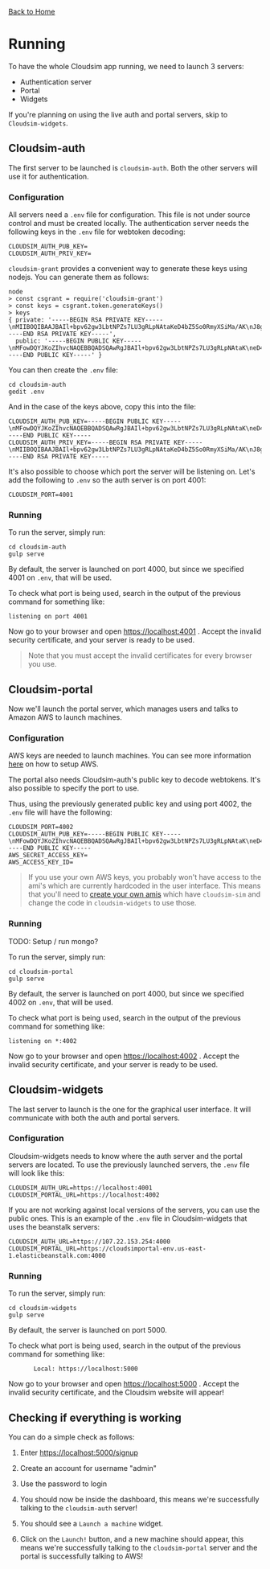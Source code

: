 [Back to Home](Home)

# Running #

To have the whole Cloudsim app running, we need to launch 3 servers:

* Authentication server
* Portal
* Widgets

If you're planning on using the live auth and portal servers, skip to
`Cloudsim-widgets`.

## Cloudsim-auth ##

The first server to be launched is `cloudsim-auth`. Both the other servers
will use it for authentication.

### Configuration ###

All servers need a `.env` file for configuration. This file is not
under source control and must be created locally. The authentication server needs
the following keys in the `.env` file for webtoken decoding:

    CLOUDSIM_AUTH_PUB_KEY=
    CLOUDSIM_AUTH_PRIV_KEY=

`cloudsim-grant` provides a convenient way to generate these keys using nodejs. You
can generate them as follows:

    node
    > const csgrant = require('cloudsim-grant')
    > const keys = csgrant.token.generateKeys()
    > keys
    { private: '-----BEGIN RSA PRIVATE KEY-----\nMIIBOQIBAAJBAIl+bpv62gw3LbtNPZs7LU3gRLpNAtaKeD4bZ5So0RmyXSiMa/AK\nJ8gZ2zZ33NhoHJ47i7AS48OhC4VmSHXETbUCAQUCQG3+vuMvFNaSivw9yuKVvdfm\nnWHXNXhuxpgV7HbtdBSNhF+wAAJ79iCXA82TeotISHxvDs5glrFOXJG69SQLjM0C\nIQDFM4+P44uIgaoAtWbcjAcdokC4IJ8b36yuTlBIij1RtQIhALJ9YNwJY6udsxXA\nGKceRqRgcAENewuGUmmA7E1+eIwBAiEAncLZP+k8bTSIAJEfFtZsF7UAk01MFkyK\nJQtzbTtkQV0CIQCOyrPjOrYi5I9Ema1Sfp7p5sAA15Wi0duHmlakZS08zQIgaU8T\n2vgd3YoM4k0wiCVxgIDY2qA7ZOWDFtNF8pEkQqE=\n-----END RSA PRIVATE KEY-----',
      public: '-----BEGIN PUBLIC KEY-----\nMFowDQYJKoZIhvcNAQEBBQADSQAwRgJBAIl+bpv62gw3LbtNPZs7LU3gRLpNAtaK\neD4bZ5So0RmyXSiMa/AKJ8gZ2zZ33NhoHJ47i7AS48OhC4VmSHXETbUCAQU=\n-----END PUBLIC KEY-----' }

You can then create the `.env` file:

    cd cloudsim-auth
    gedit .env

And in the case of the keys above, copy this into the file:

    CLOUDSIM_AUTH_PUB_KEY=-----BEGIN PUBLIC KEY-----\nMFowDQYJKoZIhvcNAQEBBQADSQAwRgJBAIl+bpv62gw3LbtNPZs7LU3gRLpNAtaK\neD4bZ5So0RmyXSiMa/AKJ8gZ2zZ33NhoHJ47i7AS48OhC4VmSHXETbUCAQU=\n-----END PUBLIC KEY-----
    CLOUDSIM_AUTH_PRIV_KEY=-----BEGIN RSA PRIVATE KEY-----\nMIIBOQIBAAJBAIl+bpv62gw3LbtNPZs7LU3gRLpNAtaKeD4bZ5So0RmyXSiMa/AK\nJ8gZ2zZ33NhoHJ47i7AS48OhC4VmSHXETbUCAQUCQG3+vuMvFNaSivw9yuKVvdfm\nnWHXNXhuxpgV7HbtdBSNhF+wAAJ79iCXA82TeotISHxvDs5glrFOXJG69SQLjM0C\nIQDFM4+P44uIgaoAtWbcjAcdokC4IJ8b36yuTlBIij1RtQIhALJ9YNwJY6udsxXA\nGKceRqRgcAENewuGUmmA7E1+eIwBAiEAncLZP+k8bTSIAJEfFtZsF7UAk01MFkyK\nJQtzbTtkQV0CIQCOyrPjOrYi5I9Ema1Sfp7p5sAA15Wi0duHmlakZS08zQIgaU8T\n2vgd3YoM4k0wiCVxgIDY2qA7ZOWDFtNF8pEkQqE=\n-----END RSA PRIVATE KEY-----

It's also possible to choose which port the server will be listening on. Let's add the
following to `.env` so the auth server is on port 4001:

    CLOUDSIM_PORT=4001

### Running ###

To run the server, simply run:

    cd cloudsim-auth
    gulp serve

By default, the server is launched on port 4000, but since we specified 4001 on
`.env`, that will be used.

To check what port is being used, search in the output of the previous
command for something like:

    listening on port 4001

Now go to your browser and open
[https://localhost:4001](https://localhost:4001)
. Accept the invalid security certificate, and your server is ready to be used.

> Note that you must accept the invalid certificates for every browser you use.

## Cloudsim-portal ##

Now we'll launch the portal server, which manages users and talks to Amazon AWS
to launch machines.

### Configuration ###

AWS keys are needed to launch machines. You can see more information
[here](https://bitbucket.org/osrf/cloudsim-portal) on how to setup AWS.

The portal also needs Cloudsim-auth's public key to decode webtokens. It's also
possible to specify the port to use.

Thus, using the previously generated public key and using port 4002, the `.env`
file will have the following:

    CLOUDSIM_PORT=4002
    CLOUDSIM_AUTH_PUB_KEY=-----BEGIN PUBLIC KEY-----\nMFowDQYJKoZIhvcNAQEBBQADSQAwRgJBAIl+bpv62gw3LbtNPZs7LU3gRLpNAtaK\neD4bZ5So0RmyXSiMa/AKJ8gZ2zZ33NhoHJ47i7AS48OhC4VmSHXETbUCAQU=\n-----END PUBLIC KEY-----
    AWS_SECRET_ACCESS_KEY=
    AWS_ACCESS_KEY_ID=

> If you use your own AWS keys, you probably won't have access to the ami's which
> are currently hardcoded in the user interface. This means that you'll need to
> [create your own amis](Developing_sim) which have `cloudsim-sim` and change the code in
> `cloudsim-widgets` to use those.

### Running ###

TODO: Setup / run mongo?

To run the server, simply run:

    cd cloudsim-portal
    gulp serve

By default, the server is launched on port 4000, but since we specified 4002 on
`.env`, that will be used.

To check what port is being used, search in the output of the previous
command for something like:

    listening on *:4002

Now go to your browser and open
[https://localhost:4002](https://localhost:4002)
. Accept the invalid security certificate, and your server is ready to be used.

## Cloudsim-widgets ##

The last server to launch is the one for the graphical user interface. It will
communicate with both the auth and portal servers.

### Configuration ###

Cloudsim-widgets needs to know where the auth server and the portal servers are
located. To use the previously launched servers, the `.env` file will look like
this:

    CLOUDSIM_AUTH_URL=https://localhost:4001
    CLOUDSIM_PORTAL_URL=https://localhost:4002


If you are not working against local versions of the servers, you can use the public ones.
This is an example of the `.env` file in Cloudsim-widgets that uses the beanstalk servers:

    CLOUDSIM_AUTH_URL=https://107.22.153.254:4000
    CLOUDSIM_PORTAL_URL=https://cloudsimportal-env.us-east-1.elasticbeanstalk.com:4000

### Running ###

To run the server, simply run:

    cd cloudsim-widgets
    gulp serve

By default, the server is launched on port 5000.

To check what port is being used, search in the output of the previous
command for something like:

           Local: https://localhost:5000

Now go to your browser and open
[https://localhost:5000](https://localhost:5000)
. Accept the invalid security certificate, and the Cloudsim website will appear!

## Checking if everything is working ##

You can do a simple check as follows:

1. Enter [https://localhost:5000/signup](https://localhost:5000/signup)

1. Create an account for username "admin"

1. Use the password to login

1. You should now be inside the dashboard, this means we're successfully talking
to the `cloudsim-auth` server!

1. You should see a `Launch a machine` widget.

1. Click on the `Launch!` button, and a new machine should appear, this means
we're successfully talking to the `cloudsim-portal` server and the portal is
successfully talking to AWS!





